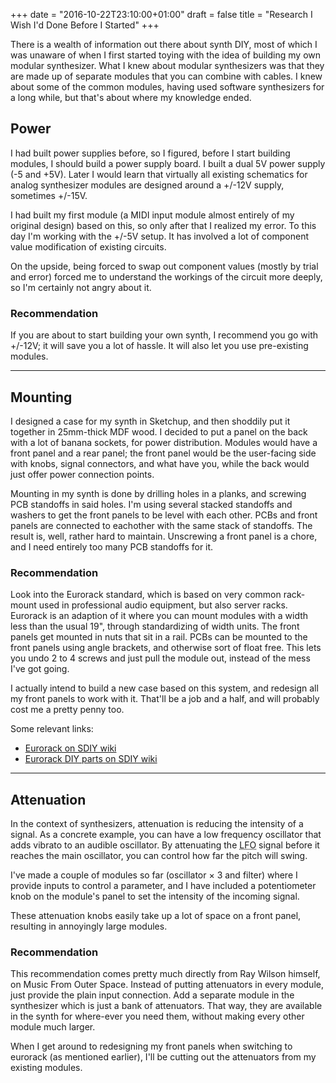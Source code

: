 +++
date = "2016-10-22T23:10:00+01:00"
draft = false
title = "Research I Wish I'd Done Before I Started"
+++

There is a wealth of information out there about synth DIY, most of which I was unaware of when I first started toying with the idea of building my own modular synthesizer. What I knew about modular synthesizers was that they are made up of separate modules that you can combine with cables. I knew about some of the common modules, having used software synthesizers for a long while, but that's about where my knowledge ended.

## Power

I had built power supplies before, so I figured, before I start building modules, I should build a power supply board. I built a dual 5V power supply (-5 and +5V). Later I would learn that virtually all existing schematics for analog synthesizer modules are designed around a +/-12V supply, sometimes +/-15V.

I had built my first module (a MIDI input module almost entirely of my original design) based on this, so only after that I realized my error. To this day I'm working with the +/-5V setup. It has involved a lot of component value modification of existing circuits.

On the upside, being forced to swap out component values (mostly by trial and error) forced me to understand the workings of the circuit more deeply, so I'm certainly not angry about it.

### Recommendation

If you are about to start building your own synth, I recommend you go with +/-12V; it will save you a lot of hassle. It will also let you use pre-existing modules.

---

## Mounting

I designed a case for my synth in Sketchup, and then shoddily put it together in 25mm-thick MDF wood. I decided to put a panel on the back with a lot of banana sockets, for power distribution. Modules would have a front panel and a rear panel; the front panel would be the user-facing side with knobs, signal connectors, and what have you, while the back would just offer power connection points.

Mounting in my synth is done by drilling holes in a planks, and screwing PCB standoffs in said holes. I'm using several stacked standoffs and washers to get the front panels to be level with each other. PCBs and front panels are connected to eachother with the same stack of standoffs. The result is, well, rather hard to maintain. Unscrewing a front panel is a chore, and I need entirely too many PCB standoffs for it.

### Recommendation

Look into the Eurorack standard, which is based on very common rack-mount used in professional audio equipment, but also server racks. Eurorack is an adaption of it where you can mount modules with a width less than the usual 19", through standardizing of width units. The front panels get mounted in nuts that sit in a rail. PCBs can be mounted to the front panels using angle brackets, and otherwise sort of float free. This lets you undo 2 to 4 screws and just pull the module out, instead of the mess I've got going.

I actually intend to build a new case based on this system, and redesign all my front panels to work with it. That'll be a job and a half, and will probably cost me a pretty penny too.

Some relevant links:

- [Eurorack on SDIY wiki](http://www.sdiy.info/w/Eurorack)
- [Eurorack DIY parts on SDIY wiki](http://www.sdiy.info/w/Eurorack_DIY_parts)

---

## Attenuation

In the context of synthesizers, attenuation is reducing the intensity of a signal. As a concrete example, you can have a low frequency oscillator that adds vibrato to an audible oscillator. By attenuating the <abbr title="Low Frequency Oscillator">LFO</abbr> signal before it reaches the main oscillator, you can control how far the pitch will swing.

I've made a couple of modules so far (oscillator &times; 3 and filter) where I provide inputs to control a parameter, and I have included a potentiometer knob on the module's panel to set the intensity of the incoming signal.

These attenuation knobs easily take up a lot of space on a front panel, resulting in annoyingly large modules.

### Recommendation

This recommendation comes pretty much directly from Ray Wilson himself, on Music From Outer Space. Instead of putting attenuators in every module, just provide the plain input connection. Add a separate module in the synthesizer which is just a bank of attenuators. That way, they are available in the synth for where-ever you need them, without making every other module much larger.

When I get around to redesigning my front panels when switching to eurorack (as mentioned earlier), I'll be cutting out the attenuators from my existing modules.
